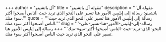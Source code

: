 +++
author = "آل باتشينو"
title = "مقولة آل باتشينو"
description = '''مقولة آل باتشينو: رسالة إلى إبليس الأمور هنا تسير على النحو الذي تريد حيث الناس أصبحوا أكثر سوء منك.'''
quote = '''رسالة إلى إبليس الأمور هنا تسير على النحو الذي تريد حيث الناس أصبحوا أكثر سوء منك.'''
slug = '''رسالة-إلى-إبليس-الأمور-هنا-تسير-على-النحو-الذي-تريد-حيث-الناس-أصبحوا-أكثر-سوء-منك'''
+++
رسالة إلى إبليس الأمور هنا تسير على النحو الذي تريد حيث الناس أصبحوا أكثر سوء منك.
